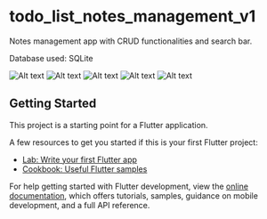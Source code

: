 # todo_list_notes_management_v1

Notes management app with CRUD functionalities and search bar.

Database used: SQLite

![Alt text](screenshots\Screenshot_1688647218.png) ![Alt text](screenshots\Screenshot_1688647262.png) ![Alt text](screenshots\Screenshot_1688647302.png)
![Alt text](screenshots\Screenshot_1688647326.png) ![Alt text](screenshots\Screenshot_1688647354.png)

## Getting Started

This project is a starting point for a Flutter application.

A few resources to get you started if this is your first Flutter project:

- [Lab: Write your first Flutter app](https://docs.flutter.dev/get-started/codelab)
- [Cookbook: Useful Flutter samples](https://docs.flutter.dev/cookbook)

For help getting started with Flutter development, view the
[online documentation](https://docs.flutter.dev/), which offers tutorials,
samples, guidance on mobile development, and a full API reference.
